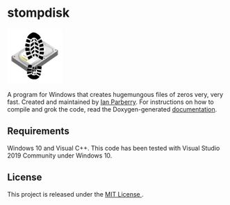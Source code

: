 # stompdisk


<img src="https://github.com/Ian-Parberry/stompdisk/blob/main/logo300.png" alt="Logo."  width="25%"/>

A program for Windows that creates hugemungous files of zeros very, very fast.
Created and maintained
by [Ian Parberry](http://ianparberry.com/).
For instructions on how to compile and grok the code, read the Doxygen-generated
[documentation](https://ian-parberry.github.io/stompdisk). 

## Requirements

Windows 10 and Visual C++.
This code has been tested with Visual Studio 2019 Community under Windows 10.

## License

This project is released under the [MIT License ](https://github.com/Ian-Parberry/stompdisk/blob/master/LICENSE).
